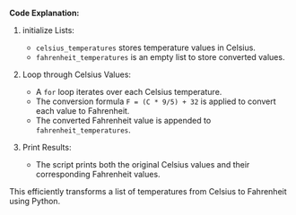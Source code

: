 **Code Explanation:**
1. initialize Lists:  
   - `celsius_temperatures` stores temperature values in Celsius.  
   - `fahrenheit_temperatures` is an empty list to store converted values.  

2. Loop through Celsius Values:  
   - A `for` loop iterates over each Celsius temperature.  
   - The conversion formula `F = (C * 9/5) + 32` is applied to convert each value to Fahrenheit.  
   - The converted Fahrenheit value is appended to `fahrenheit_temperatures`.  

3. Print Results:  
   - The script prints both the original Celsius values and their corresponding Fahrenheit values.  

This efficiently transforms a list of temperatures from Celsius to Fahrenheit using Python.
